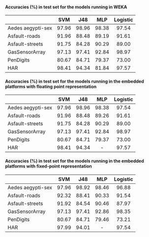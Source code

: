 #### Accuracies (%) in test set for the models running in WEKA
|                   |  SVM  |  J48  |  MLP  | Logistic |
|-------------------|:-----:|:-----:|:-----:|:--------:|
| Aedes aegypti-sex | 97.96 | 98.96 | 98.38 |   97.54  |
| Asfault-roads     | 91.96 | 88.48 | 89.19 |   91.61  |
| Asfault-streets   | 91.75 | 84.28 | 90.29 |   89.00  |
| GasSensorArray    | 97.13 | 97.41 | 92.84 |   98.97  |
| PenDigits         | 80.67 | 84.71 | 79.37 |   73.00  |
| HAR               | 98.41 | 94.34 | 81.84 |   97.57  |

#### Accuracies (%) in test set for the models running in the embedded platforms with floating point representation
|                   |  SVM  |  J48  |  MLP  | Logistic |
|-------------------|:-----:|:-----:|:-----:|:--------:|
| Aedes aegypti-sex | 97.96 | 98.96 | 98.38 |   97.54  |
| Asfault-roads     | 91.96 | 88.48 | 89.26 |   91.61  |
| Asfault-streets   | 91.75 | 84.28 | 90.29 |   89.00  |
| GasSensorArray    | 97.13 | 97.41 | 92.84 |   98.97  |
| PenDigits         | 80.67 | 84.71 | 79.37 |   73.00  |
| HAR               | 98.41 | 94.34 |   -   |   97.57  |

#### Accuracies (%) in test set for the models running in the embedded platforms with fixed-point representation
|                   |  SVM  |  J48  |  MLP  | Logistic |
|-------------------|:-----:|:-----:|:-----:|:--------:|
| Aedes aegypti-sex | 97.96 | 98.92 | 98.46 |   96.88  |
| Asfault-roads     | 92.32 | 88.41 | 90.33 |   91.54  |
| Asfault-streets   | 91.92 | 84.54 | 90.46 |   87.97  |
| GasSensorArray    | 97.13 | 97.41 | 92.86 |   98.35  |
| PenDigits         | 80.67 | 84.71 | 79.46 |   73.21  |
| HAR               | 97.99 | 94.01 |   -   |   97.54  |
